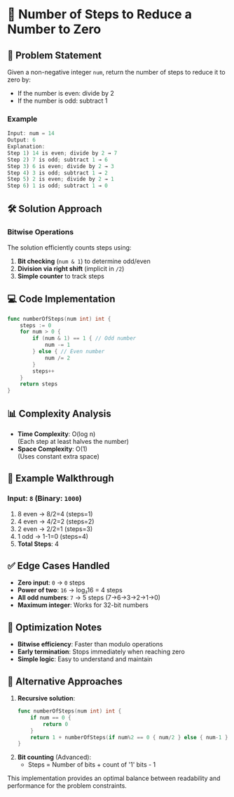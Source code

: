 # 🔢 Number of Steps to Reduce a Number to Zero

## 📝 Problem Statement
Given a non-negative integer `num`, return the number of steps to reduce it to zero by:
- If the number is even: divide by 2
- If the number is odd: subtract 1

### Example
```javascript
Input: num = 14
Output: 6
Explanation: 
Step 1) 14 is even; divide by 2 → 7
Step 2) 7 is odd; subtract 1 → 6
Step 3) 6 is even; divide by 2 → 3
Step 4) 3 is odd; subtract 1 → 2
Step 5) 2 is even; divide by 2 → 1
Step 6) 1 is odd; subtract 1 → 0
```

## 🛠 Solution Approach

### Bitwise Operations
The solution efficiently counts steps using:
1. **Bit checking** (`num & 1`) to determine odd/even
2. **Division via right shift** (implicit in `/2`)
3. **Simple counter** to track steps

## 💻 Code Implementation

```go
func numberOfSteps(num int) int {
    steps := 0
    for num > 0 {
        if (num & 1) == 1 { // Odd number
            num -= 1
        } else { // Even number
            num /= 2
        }
        steps++
    }
    return steps
}
```

## 📊 Complexity Analysis

- **Time Complexity**: O(log n)  
  (Each step at least halves the number)
- **Space Complexity**: O(1)  
  (Uses constant extra space)

## 🏁 Example Walkthrough

### Input: `8` (Binary: `1000`)
1. 8 even → 8/2=4 (steps=1)
2. 4 even → 4/2=2 (steps=2)
3. 2 even → 2/2=1 (steps=3)
4. 1 odd → 1-1=0 (steps=4)
5. **Total Steps**: 4

## ✅ Edge Cases Handled

- **Zero input**: `0` → `0` steps
- **Power of two**: `16` → log₂16 = 4 steps
- **All odd numbers**: `7` → 5 steps (7→6→3→2→1→0)
- **Maximum integer**: Works for 32-bit numbers

## 🎯 Optimization Notes

- **Bitwise efficiency**: Faster than modulo operations
- **Early termination**: Stops immediately when reaching zero
- **Simple logic**: Easy to understand and maintain

## 🚀 Alternative Approaches

1. **Recursive solution**:
   ```go
   func numberOfSteps(num int) int {
       if num == 0 {
           return 0
       }
       return 1 + numberOfSteps(if num%2 == 0 { num/2 } else { num-1 })
   }
   ```
2. **Bit counting** (Advanced):
   - Steps = Number of bits + count of '1' bits - 1

This implementation provides an optimal balance between readability and performance for the problem constraints.